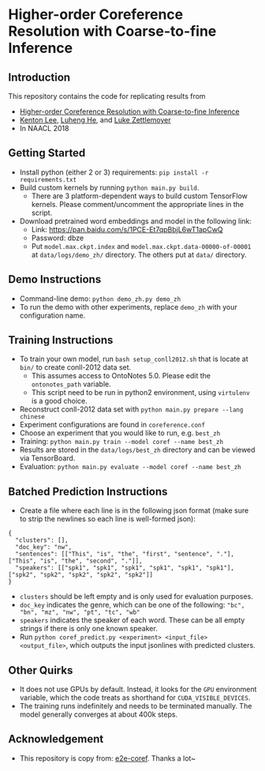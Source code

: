 
# Higher-order Coreference Resolution with Coarse-to-fine Inference

## Introduction
This repository contains the code for replicating results from

* [Higher-order Coreference Resolution with Coarse-to-fine Inference](https://arxiv.org/abs/1804.05392)
* [Kenton Lee](http://kentonl.com/), [Luheng He](https://homes.cs.washington.edu/~luheng), and [Luke Zettlemoyer](https://www.cs.washington.edu/people/faculty/lsz)
* In NAACL 2018

## Getting Started

* Install python (either 2 or 3) requirements: `pip install -r requirements.txt`
* Build custom kernels by running `python main.py build`.
  * There are 3 platform-dependent ways to build custom TensorFlow kernels. Please comment/uncomment the appropriate lines in the script.
* Download pretrained word embeddings and model in the following link:
  * Link: https://pan.baidu.com/s/1PCE-Et7qpBbjL6wT1apCwQ
  * Password: dbze
  * Put `model.max.ckpt.index` and `model.max.ckpt.data-00000-of-00001` at `data/logs/demo_zh/` directory. The others put at `data/` directory.

## Demo Instructions

* Command-line demo: `python demo_zh.py demo_zh`
* To run the demo with other experiments, replace `demo_zh` with your configuration name.


## Training Instructions
* To train your own model, run `bash setup_conll2012.sh` that is locate at `bin/` to create conll-2012 data set.
  * This assumes access to OntoNotes 5.0. Please edit the `ontonotes_path` variable.
  * This script need to be run in python2 environment, using `virtulenv` is a good choice.
* Reconstruct conll-2012 data set with `python main.py prepare --lang chinese`
* Experiment configurations are found in `coreference.conf`
* Choose an experiment that you would like to run, e.g. `best_zh`
* Training: `python main.py train --model coref --name best_zh`
* Results are stored in the `data/logs/best_zh` directory and can be viewed via TensorBoard.
* Evaluation: `python main.py evaluate --model coref --name best_zh `


## Batched Prediction Instructions

* Create a file where each line is in the following json format (make sure to strip the newlines so each line is well-formed json):
```
{
  "clusters": [],
  "doc_key": "nw",
  "sentences": [["This", "is", "the", "first", "sentence", "."], ["This", "is", "the", "second", "."]],
  "speakers": [["spk1", "spk1", "spk1", "spk1", "spk1", "spk1"], ["spk2", "spk2", "spk2", "spk2", "spk2"]]
}
```
  * `clusters` should be left empty and is only used for evaluation purposes.
  * `doc_key` indicates the genre, which can be one of the following: `"bc", "bn", "mz", "nw", "pt", "tc", "wb"`
  * `speakers` indicates the speaker of each word. These can be all empty strings if there is only one known speaker.
* Run `python coref_predict.py <experiment> <input_file> <output_file>`, which outputs the input jsonlines with predicted clusters.

## Other Quirks

* It does not use GPUs by default. Instead, it looks for the `GPU` environment variable, which the code treats as shorthand for `CUDA_VISIBLE_DEVICES`.
* The training runs indefinitely and needs to be terminated manually. The model generally converges at about 400k steps.

## Acknowledgement
* This repository is copy from: [e2e-coref](https://github.com/kentonl/e2e-coref). Thanks a lot~